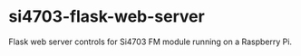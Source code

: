 si4703-flask-web-server
==============

Flask web server controls for Si4703 FM module running on a Raspberry Pi.
